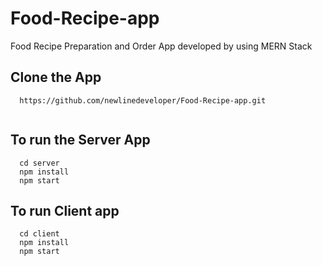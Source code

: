 # Food-Recipe-app
Food Recipe Preparation and Order App developed by using MERN Stack


## Clone the App

```
  https://github.com/newlinedeveloper/Food-Recipe-app.git
  
```

## To run the Server App

```
  cd server
  npm install
  npm start
```

## To run Client app
```
  cd client
  npm install
  npm start
  
```

